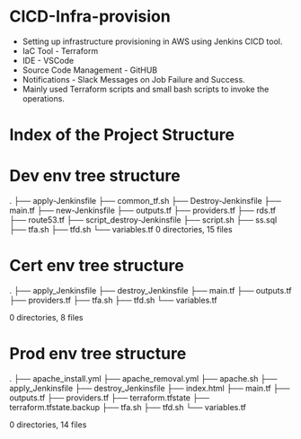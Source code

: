 # CICD-Infra-provision

- Setting up infrastructure provisioning in AWS using Jenkins CICD tool.
- IaC Tool - Terraform
- IDE - VSCode
- Source Code Management - GitHUB
- Notifications - Slack Messages on Job Failure and Success.
- Mainly used Terraform scripts and small bash scripts to invoke the operations.

# Index of the Project Structure

# Dev env tree structure



.
├── apply-Jenkinsfile
├── common_tf.sh
├── Destroy-Jenkinsfile
├── main.tf
├── new-Jenkinsfile
├── outputs.tf
├── providers.tf
├── rds.tf
├── route53.tf
├── script_destroy-Jenkinsfile
├── script.sh
├── ss.sql
├── tfa.sh
├── tfd.sh
└── variables.tf
0 directories, 15 files




# Cert env tree structure
.
├── apply_Jenkinsfile
├── destroy_Jenkinsfile
├── main.tf
├── outputs.tf
├── providers.tf
├── tfa.sh
├── tfd.sh
└── variables.tf

0 directories, 8 files



# Prod env tree structure

.
├── apache_install.yml
├── apache_removal.yml
├── apache.sh
├── apply_Jenkinsfile
├── destroy_Jenkinsfile
├── index.html
├── main.tf
├── outputs.tf
├── providers.tf
├── terraform.tfstate
├── terraform.tfstate.backup
├── tfa.sh
├── tfd.sh
└── variables.tf

0 directories, 14 files
